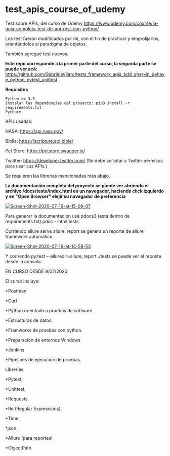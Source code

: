 # test_apis_course_of_udemy
Test sobre APIs, del curso de Udemy https://www.udemy.com/course/la-guia-completa-test-de-api-rest-con-python/

Los test fueron modificados por mi, con el fin de practicar y emprolijarlos, orientándolos al paradigma de objetos.

También agregué test nuevos.

**Este repo corresponde a la primer parte del curso, la segunda parte se puede ver acá:** https://github.com/GabrielaVilaro/tests_framework_apis_bdd_gherkin_behave_python_pytest_unittest


**Requisitos**

    Python >= 3.5
    Instalar las dependencias del proyecto: pip3 install -r requirements.txt
    Pycharm

APIs usadas:

NASA: https://api.nasa.gov/

Biblia: https://scripture.api.bible/

Pet Store: https://petstore.swagger.io/

Twiitter: https://developer.twitter.com/ (Se debe solicitar a Twitter permisos para usar sus APIs.)

Se requieren las librerías mencionadas más abajo.

**La documentación completa del proyecto se puede ver abriendo el archivo /docs/tests/index.html en un navegador, haciendo click izquierdo y en "Open Browser" elejir su navegador de preferencia**

<a href="https://ibb.co/RyCLjrW"><img src="https://i.ibb.co/0tfPs43/Screen-Shot-2020-07-19-at-15-09-07.png" alt="Screen-Shot-2020-07-19-at-15-09-07" border="0"></a>

Para generar la documentación usé pdocs3 (está dentro de requirements.txt)  pdoc --html tests

Corriendo allure serve allure_report se genera un reporte de allure framework automático.

<a href="https://ibb.co/fvXdQbB"><img src="https://i.ibb.co/PQrGtR3/Screen-Shot-2020-07-19-at-14-58-53.png" alt="Screen-Shot-2020-07-19-at-14-58-53" border="0"></a>

Y corriendo py.test --alluredir=allure_report ./tests  se puede ver el reposte desde la consola.

EN CURSO DESDE 9/07/2020

El curso incluye: 

  *Postman

  *Curl

  *Python orientado a pruebas de software.

  *Estructuras de datos.

  *Framworks de pruebas con python.

  *Preparacion de entornos Windows

  *Jenkins

  *Pipelines de ejecucion de pruebas.


  Librerías:

  *Pytest,

  *Unittest,

  *Requests,

  *Re (Regular Expressions),

  *Time,

  *json.

  *Allure (para reportes)

  *ObjectPath.



